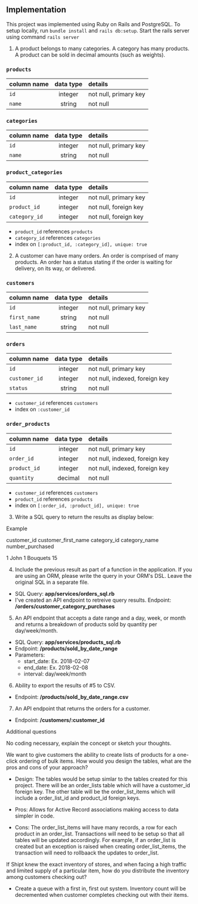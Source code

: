 ## Implementation

This project was implemented using Ruby on Rails and PostgreSQL. 
To setup locally, run `bundle install` and `rails db:setup`.
Start the rails server using command `rails server`


1. A product belongs to many categories. A category has many products. A product can be sold in decimal amounts (such as weights).

### `products`
| column name       | data type | details                            |
|:------------------|:---------:|:-----------------------------------|
| `id`              | integer   | not null, primary key              |
| `name`            | string    | not null                           |

### `categories`
| column name       | data type | details                            |
|:------------------|:---------:|:-----------------------------------|
| `id`              | integer   | not null, primary key              |
| `name`            | string    | not null                           |

### `product_categories`
| column name       | data type | details                            |
|:------------------|:---------:|:-----------------------------------|
| `id`              | integer   | not null, primary key              |
| `product_id`      | integer   | not null, foreign key              |
| `category_id`     | integer   | not null, foreign key              |

+ `product_id` references `products`
+ `category_id` references `categories`
+ index on `[:product_id, :category_id], unique: true`

2. A customer can have many orders. An order is comprised of many products. An order has a status stating if the order is waiting for delivery, on its way, or delivered.

### `customers`
| column name       | data type | details                            |
|:------------------|:---------:|:-----------------------------------|
| `id`              | integer   | not null, primary key              |  
| `first_name`      | string    | not null                           |
| `last_name`       | string    | not null                           |

### `orders`
| column name       | data type | details                            |
|:------------------|:---------:|:-----------------------------------|
| `id`              | integer   | not null, primary key              |
| `customer_id`     | integer   | not null, indexed, foreign key     |
| `status`          | string    | not null                           |

+ `customer_id` references `customers`
+ index on `:customer_id`

### `order_products`
| column name       | data type | details                            |
|:------------------|:---------:|:-----------------------------------|
| `id`              | integer   | not null, primary key              |
| `order_id`        | integer   | not null, indexed, foreign key     |
| `product_id`      | integer   | not null, indexed, foreign key     |
| `quantity`        | decimal   | not null                           |

+ `customer_id` references `customers`
+ `product_id` references `products`
+ index on `[:order_id, :product_id], unique: true`

3. Write a SQL query to return the results as display below:

Example

customer_id customer_first_name category_id category_name number_purchased

1 John 1 Bouquets 15

4. Include the previous result as part of a function in the application. If you are using an ORM, please write the query in your ORM's DSL. Leave the original SQL in a separate file.

* SQL Query: **app/services/orders_sql.rb**
* I've created an API endpoint to retreive query results. Endpoint: **/orders/customer_category_purchases**


5. An API endpoint that accepts a date range and a day, week, or month and returns a breakdown of products sold by quantity per day/week/month.

* SQL Query: **app/services/products_sql.rb**
* Endpoint: **/products/sold_by_date_range**
* Parameters: 
  * start_date: Ex. 2018-02-07
  * end_date: Ex. 2018-02-08
  * interval: day/week/month

6. Ability to export the results of #5 to CSV.

* Endpoint:  **/products/sold_by_date_range.csv**

7. An API endpoint that returns the orders for a customer.

* Endpoint: **/customers/:customer_id**

Additional questions

No coding necessary, explain the concept or sketch your thoughts.

We want to give customers the ability to create lists of products for a one-click ordering of bulk items. How would you design the tables, what are the pros and cons of your approach?

* Design: The tables would be setup simlar to the tables created for this project. There will be an order_lists table which will have a customer_id foreign key. The other table will be the order_list_items which will include a order_list_id and product_id foreign keys. 

* Pros: Allows for Active Record associations making access to data simpler in code.
* Cons: The order_list_items will have many records, a row for each product in an order_list. Transactions will need to be setup so that all tables will be updated accordingly. For example, if an order_list is created but an exception is raised when creating order_list_items, the transaction will need to rollbaack the updates to order_list.

If Shipt knew the exact inventory of stores, and when facing a high traffic and limited supply of a particular item, how do you distribute the inventory among customers checking out?

* Create a queue with a first in, first out system. Inventory count will be decremented when customer completes checking out with their items.